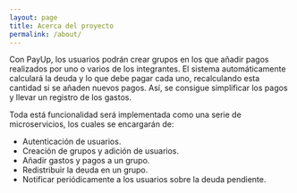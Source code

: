 ```yaml
---
layout: page
title: Acerca del proyecto
permalink: /about/
---
```


Con PayUp, los usuarios podrán crear grupos en los que añadir pagos realizados 
por uno o varios de los integrantes. El sistema automáticamente calculará la 
deuda y lo que debe pagar cada uno, recalculando esta cantidad si se añaden 
nuevos pagos. Así, se consigue simplificar los pagos y llevar un registro de 
los gastos.

Toda está funcionalidad será implementada como una serie de microservicios, los 
cuales se encargarán de:

* Autenticación de usuarios.
* Creación de grupos y adición de usuarios.
* Añadir gastos y pagos a un grupo.
* Redistribuir la deuda en un grupo.
* Notificar periódicamente a los usuarios sobre la deuda pendiente.
